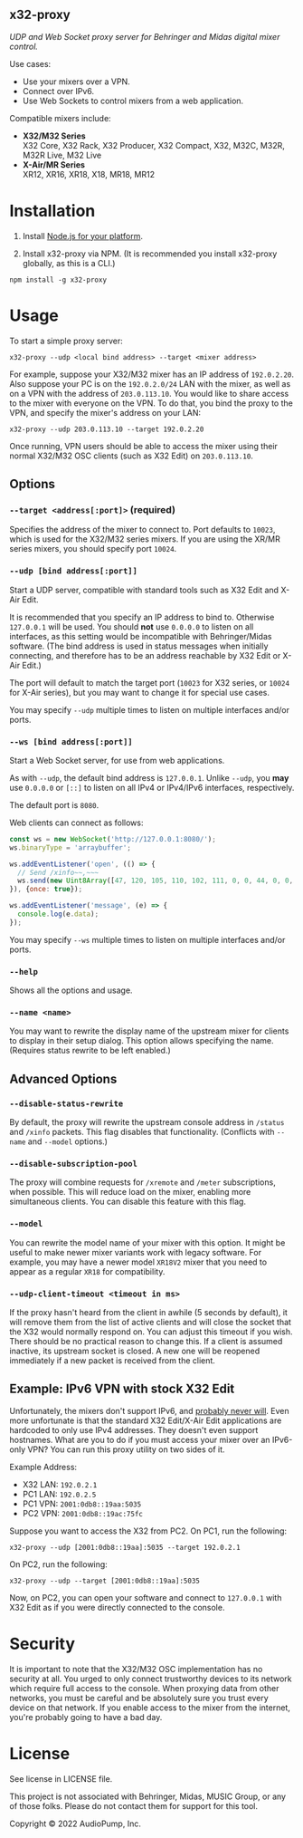 x32-proxy
--------

*UDP and Web Socket proxy server for Behringer and Midas digital mixer control.*

Use cases:

 - Use your mixers over a VPN.
 - Connect over IPv6.
 - Use Web Sockets to control mixers from a web application.

Compatible mixers include:

 - **X32/M32 Series**<br/>X32 Core, X32 Rack, X32 Producer, X32 Compact, X32, M32C, M32R, M32R Live, M32 Live
 - **X-Air/MR Series**<br/>XR12, XR16, XR18, X18, MR18, MR12

# Installation

1. Install [Node.js for your platform](https://nodejs.org/en/download/).

2. Install x32-proxy via NPM.  (It is recommended you install x32-proxy globally, as this is a CLI.)

```
npm install -g x32-proxy
```

# Usage

To start a simple proxy server:

```
x32-proxy --udp <local bind address> --target <mixer address>
```

For example, suppose your X32/M32 mixer has an IP address of `192.0.2.20`.  Also suppose your PC is on the `192.0.2.0/24` LAN with the mixer, as well as on a VPN with the address of `203.0.113.10`.  You would like to share access to the mixer with everyone on the VPN.  To do that, you bind the proxy to the VPN, and specify the mixer's address on your LAN:

```
x32-proxy --udp 203.0.113.10 --target 192.0.2.20
```

Once running, VPN users should be able to access the mixer using their normal X32/M32 OSC clients (such as X32 Edit) on `203.0.113.10`.


## Options

### `--target <address[:port]>` (required)

Specifies the address of the mixer to connect to.  Port defaults to `10023`, which is used for the X32/M32 series mixers.  If you are using the XR/MR series mixers, you should specify port `10024`.

### `--udp [bind address[:port]]`

Start a UDP server, compatible with standard tools such as X32 Edit and X-Air Edit.

It is recommended that you specify an IP address to bind to.  Otherwise `127.0.0.1` will be used.  You should **not** use `0.0.0.0` to listen on all interfaces, as this setting would be incompatible with Behringer/Midas software.  (The bind address is used in status messages when initially connecting, and therefore has to be an address reachable by X32 Edit or X-Air Edit.)

The port will default to match the target port (`10023` for X32 series, or `10024` for X-Air series), but you may want to change it for special use cases.

You may specify `--udp` multiple times to listen on multiple interfaces and/or ports.

### `--ws [bind address[:port]]`

Start a Web Socket server, for use from web applications.

As with `--udp`, the default bind address is `127.0.0.1`.  Unlike `--udp`, you **may** use `0.0.0.0` or `[::]` to listen on all IPv4 or IPv4/IPv6 interfaces, respectively.

The default port is `8080`.

Web clients can connect as follows:

```javascript
const ws = new WebSocket('http://127.0.0.1:8080/');
ws.binaryType = 'arraybuffer';

ws.addEventListener('open', (() => {
  // Send /xinfo~~,~~~
  ws.send(new Uint8Array([47, 120, 105, 110, 102, 111, 0, 0, 44, 0, 0, 0]).buffer);
}), {once: true});

ws.addEventListener('message', (e) => {
  console.log(e.data);
});
```

You may specify `--ws` multiple times to listen on multiple interfaces and/or ports.

### `--help`
Shows all the options and usage.

### `--name <name>`
You may want to rewrite the display name of the upstream mixer for clients to display in their setup dialog.  This option allows specifying the name.  (Requires status rewrite to be left enabled.)

## Advanced Options

### `--disable-status-rewrite`
By default, the proxy will rewrite the upstream console address in `/status` and `/xinfo` packets.  This flag disables that functionality.  (Conflicts with `--name` and `--model` options.)

### `--disable-subscription-pool`
The proxy will combine requests for `/xremote` and `/meter` subscriptions, when possible.  This will reduce load on the mixer, enabling more simultaneous clients.  You can disable this feature with this flag.

### `--model`
You can rewrite the model name of your mixer with this option.  It might be useful to make newer mixer variants work with legacy software.  For example, you may have a newer model `XR18V2` mixer that you need to appear as a regular `XR18` for compatibility.

### `--udp-client-timeout <timeout in ms>`
If the proxy hasn't heard from the client in awhile (5 seconds by default), it will remove them from the list of active clients and will close the socket that the X32 would normally respond on.  You can adjust this timeout if you wish.  There should be no practical reason to change this.  If a client is assumed inactive, its upstream socket is closed.  A new one will be reopened immediately if a new packet is received from the client.

## Example: IPv6 VPN with stock X32 Edit
Unfortunately, the mixers don't support IPv6, and [probably never will](https://community.musictribe.com/discussions/89151/166716/ipv6-support-for-osc-control).  Even more unfortunate is that the standard X32 Edit/X-Air Edit applications are hardcoded to only use IPv4 addresses.  They doesn't even support hostnames.  What are you to do if you must access your mixer over an IPv6-only VPN?  You can run this proxy utility on two sides of it.

Example Address:

 - X32 LAN: `192.0.2.1`
 - PC1 LAN: `192.0.2.5`
 - PC1 VPN: `2001:0db8::19aa:5035`
 - PC2 VPN: `2001:0db8::19ac:75fc`
 
Suppose you want to access the X32 from PC2.  On PC1, run the following:

```
x32-proxy --udp [2001:0db8::19aa]:5035 --target 192.0.2.1
```

On PC2, run the following:

```
x32-proxy --udp --target [2001:0db8::19aa]:5035
```

Now, on PC2, you can open your software and connect to `127.0.0.1` with X32 Edit as if you were directly connected to the console.


# Security
It is important to note that the X32/M32 OSC implementation has no security at all.  You urged to only connect trustworthy devices to its network which require full access to the console.  When proxying data from other networks, you must be careful and be absolutely sure you trust every device on that network.  If you enable access to the mixer from the internet, you're probably going to have a bad day.

# License
See license in LICENSE file.

This project is not associated with Behringer, Midas, MUSIC Group, or any of those folks.  Please do not contact them for support for this tool.

Copyright © 2022 AudioPump, Inc.